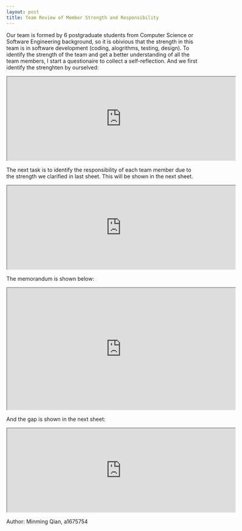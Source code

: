 ```yaml
---
layout: post
title: Team Review of Member Strength and Responsibility
---
```

Our team is formed by 6 postgraduate students from Computer Science or Software Engineering background, so it is obivious that the strength in this team is in software development (coding, alogrithms, testing, design). To identify the strength of the team and get a better understanding of all the team members, I start a questionaire to collect a self-reflection. And we first identify the strenghten by ourselved:
<iframe width="600" height="220" src="https://docs.google.com/spreadsheets/d/16kEkOGpnBkRjiE0UK6biqz4-T-lRN99RyVG8CbKJK18/pubhtml?gid=0&amp;single=true&amp;widget=true&amp;headers=false"></iframe>

The next task is to identify the responsibility of each team member due to the strength we clarified in last sheet. This will be shown in the next sheet.
<iframe width="600" height="220" src="https://docs.google.com/spreadsheets/d/16kEkOGpnBkRjiE0UK6biqz4-T-lRN99RyVG8CbKJK18/pubhtml?gid=1474485662&amp;single=true&amp;widget=true&amp;headers=false"></iframe>

The memorandum is shown below:
<iframe width="600" height="320" src="https://docs.google.com/spreadsheets/d/16kEkOGpnBkRjiE0UK6biqz4-T-lRN99RyVG8CbKJK18/pubhtml?gid=1297276404&amp;single=true&amp;widget=true&amp;headers=false"></iframe>

And the gap is shown in the next sheet:
<iframe width="600" height="220" src="https://docs.google.com/spreadsheets/d/16kEkOGpnBkRjiE0UK6biqz4-T-lRN99RyVG8CbKJK18/pubhtml?gid=589393756&amp;single=true&amp;widget=true&amp;headers=false"></iframe>


Author: Minming Qian, a1675754